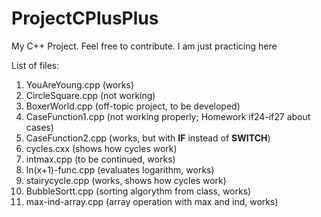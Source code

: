# ProjectCPlusPlus
 My C++ Project. Feel free to contribute. I am just practicing here

List of files:
 1. YouAreYoung.cpp (works)
 2. CircleSquare.cpp (not working)
 3. BoxerWorld.cpp (off-topic project, to be developed)
 4. CaseFunction1.cpp (not working properly; Homework if24-if27 about cases)
 5. CaseFunction2.cpp (works, but with __IF__ instead of __SWITCH__)
 6. cycles.cxx (shows how cycles work)
 7. intmax.cpp (to be continued, works)
 8. ln(x+1)-func.cpp (evaluates logarithm, works)
 9. stairycycle.cpp (works, shows how cycles work)
 10. BubbleSortt.cpp (sorting algorythm from class, works)
 11. max-ind-array.cpp (array operation with max and ind, works)
